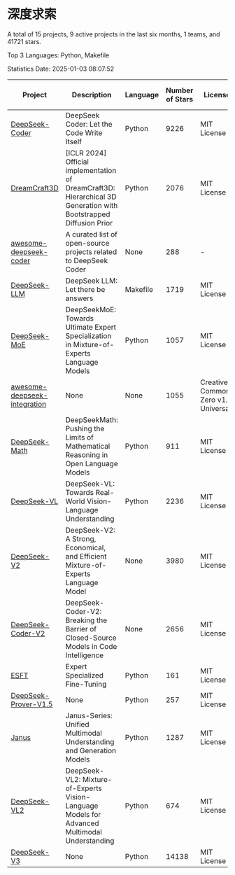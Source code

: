 # 深度求索

A total of 15 projects, 9 active projects in the last six months, 1 teams, and 41721 stars.

Top 3 Languages: Python, Makefile

Statistics Date: 2025-01-03 08:07:52

| Project | Description | Language | Number of Stars | License | Creation Date | Last Updated Date | Last Pushed Date |
| --- | --- | --- | --- | --- | --- | --- | --- |
| [DeepSeek-Coder](https://github.com/deepseek-ai/DeepSeek-Coder) | DeepSeek Coder: Let the Code Write Itself | Python | 9226 | MIT License | 2023-10-20 | 2025-01-03 | 2024-05-21 |
| [DreamCraft3D](https://github.com/deepseek-ai/DreamCraft3D) | [ICLR 2024] Official implementation of DreamCraft3D: Hierarchical 3D Generation with Bootstrapped Diffusion Prior | Python | 2076 | MIT License | 2023-10-23 | 2025-01-03 | 2024-08-21 |
| [awesome-deepseek-coder](https://github.com/deepseek-ai/awesome-deepseek-coder) | A curated list of open-source projects related to DeepSeek Coder | None | 288 | - | 2023-11-06 | 2025-01-03 | 2024-04-03 |
| [DeepSeek-LLM](https://github.com/deepseek-ai/DeepSeek-LLM) | DeepSeek LLM: Let there be answers | Makefile | 1719 | MIT License | 2023-11-29 | 2025-01-03 | 2024-02-04 |
| [DeepSeek-MoE](https://github.com/deepseek-ai/DeepSeek-MoE) | DeepSeekMoE: Towards Ultimate Expert Specialization in Mixture-of-Experts Language Models | Python | 1057 | MIT License | 2024-01-02 | 2025-01-02 | 2024-01-16 |
| [awesome-deepseek-integration](https://github.com/deepseek-ai/awesome-deepseek-integration) | None | None | 1055 | Creative Commons Zero v1.0 Universal | 2024-01-11 | 2025-01-03 | 2025-01-03 |
| [DeepSeek-Math](https://github.com/deepseek-ai/DeepSeek-Math) | DeepSeekMath: Pushing the Limits of Mathematical Reasoning in Open Language Models | Python | 911 | MIT License | 2024-02-05 | 2025-01-03 | 2024-04-15 |
| [DeepSeek-VL](https://github.com/deepseek-ai/DeepSeek-VL) | DeepSeek-VL: Towards Real-World Vision-Language Understanding | Python | 2236 | MIT License | 2024-03-07 | 2025-01-03 | 2024-04-24 |
| [DeepSeek-V2](https://github.com/deepseek-ai/DeepSeek-V2) | DeepSeek-V2: A Strong, Economical, and Efficient Mixture-of-Experts Language Model | None | 3980 | MIT License | 2024-04-22 | 2025-01-03 | 2024-09-25 |
| [DeepSeek-Coder-V2](https://github.com/deepseek-ai/DeepSeek-Coder-V2) | DeepSeek-Coder-V2: Breaking the Barrier of Closed-Source Models in Code Intelligence | None | 2656 | MIT License | 2024-06-14 | 2025-01-03 | 2024-09-24 |
| [ESFT](https://github.com/deepseek-ai/ESFT) | Expert Specialized Fine-Tuning | Python | 161 | MIT License | 2024-07-04 | 2025-01-03 | 2024-09-22 |
| [DeepSeek-Prover-V1.5](https://github.com/deepseek-ai/DeepSeek-Prover-V1.5) | None | Python | 257 | MIT License | 2024-08-15 | 2024-12-31 | 2024-08-16 |
| [Janus](https://github.com/deepseek-ai/Janus) | Janus-Series: Unified Multimodal Understanding and Generation Models | Python | 1287 | MIT License | 2024-10-18 | 2025-01-02 | 2024-11-13 |
| [DeepSeek-VL2](https://github.com/deepseek-ai/DeepSeek-VL2) | DeepSeek-VL2: Mixture-of-Experts Vision-Language Models for Advanced Multimodal Understanding | Python | 674 | MIT License | 2024-12-13 | 2025-01-03 | 2024-12-30 |
| [DeepSeek-V3](https://github.com/deepseek-ai/DeepSeek-V3) | None | Python | 14138 | MIT License | 2024-12-26 | 2025-01-03 | 2025-01-03 |
